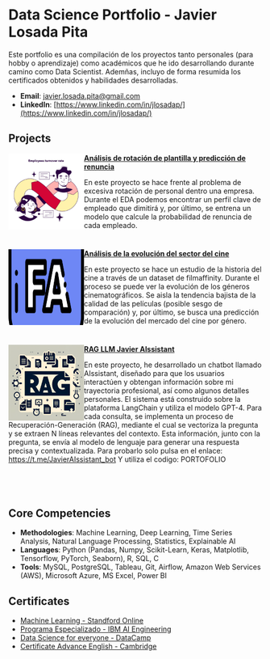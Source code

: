# Data Science Portfolio - Javier Losada Pita
Este portfolio es una compilación de los proyectos tanto personales (para hobby o aprendizaje) como académicos que he ido desarrollando durante camino como Data Scientist. Ademñas, incluyo de forma resumida los certificados obtenidos y habilidades desarrolladas.
- **Email**: [javier.losada.pita@gmail.com](javier.losada.pita@gmail.com)
- **LinkedIn**: [https://www.linkedin.com/in/jlosadap/](https://www.linkedin.com/in/jlosadap/)


## Projects

<img align="left" width="150" height="150" src="https://github.com/Javi-LP/Portfolio/blob/main/main/Images/rotacion.jpg"> **[Análisis de rotación de plantilla y predicción de renuncia](https://github.com/Javi-LP/Rotacion-plantilla/)**

En este proyecto se hace frente al problema de excesiva rotación de personal dentro una empresa. Durante el EDA podemos encontrar un perfil clave de empleado que dimitirá y, por último, se entrena un modelo que calcule la probabilidad de renuncia de cada empleado.

#

<img align="left" width="150" height="150" src="https://github.com/Javi-LP/Portfolio/blob/main/main/Images/dataset-filmaffinity.png"> **[Análisis de la evolución del sector del cine](https://github.com/Javi-LP/Film-affinity-predictor)**

En este proyecto se hace un estudio de la historia del cine a través de un dataset de filmaffinity. Durante el proceso se puede ver la evolución de los géneros cinematográficos. Se aisla la tendencia bajista de la calidad de las películas (posible sesgo de comparación) y, por último, se busca una predicción de la evolución del mercado del cine por género.

#

<img align="left" width="150" height="150" src="https://github.com/Javi-LP/Portfolio/blob/main/main/Images/rag.png"> **[RAG LLM Javier AIssistant](https://github.com/Javi-LP/Film-affinity-predictor)**

En este proyecto, he desarrollado un chatbot llamado AIssistant, diseñado para que los usuarios interactúen y obtengan información sobre mi trayectoria profesional, así como algunos detalles personales. El sistema está construido sobre la plataforma LangChain y utiliza el modelo GPT-4. Para cada consulta, se implementa un proceso de Recuperación-Generación (RAG), mediante el cual se vectoriza la pregunta y se extraen N líneas relevantes del contexto. Esta información, junto con la pregunta, se envía al modelo de lenguaje para generar una respuesta precisa y contextualizada.
Para probarlo solo pulsa en el enlace:
https://t.me/JavierAIssistant_bot
Y utiliza el codigo: PORTOFOLIO

#

<br />

## Core Competencies

- **Methodologies**: Machine Learning, Deep Learning, Time Series Analysis, Natural Language Processing, Statistics, Explainable AI
- **Languages**: Python (Pandas, Numpy, Scikit-Learn, Keras, Matplotlib, Tensorflow, PyTorch, Seaborn), R, SQL, C
- **Tools**: MySQL, PostgreSQL, Tableau, Git, Airflow, Amazon Web Services (AWS), Microsoft Azure, MS Excel, Power BI

## Certificates

  - [Machine Learning - Standford Online](https://github.com/Javi-LP/Portfolio/blob/main/certificados/Standford%20Online%20MachineLearning%204WZWFBU42WZV.pdf)
  - [Programa Especializado - IBM AI Engineering](https://github.com/Javi-LP/Portfolio/blob/main/certificados/IBM%20AI%20Engineering%20BG8CADJB6YCJ.pdf)
  - [Data Science for everyone - DataCamp](https://github.com/Javi-LP/Portfolio/blob/main/certificados/DataCampDataScience.pdf)
  - [Certificate Advance English - Cambridge](https://github.com/Javi-LP/Portfolio/blob/main/certificados/Cambridge%20CAE%20(C1).pdf)

